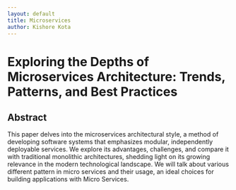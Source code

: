 ```yaml
---
layout: default
title: Microservices
author: Kishore Kota
---
```


# Exploring the Depths of Microservices Architecture: Trends, Patterns, and Best Practices

## Abstract
This paper delves into the microservices architectural style, a method of developing software systems that emphasizes modular, independently deployable services. We explore its advantages, challenges, and compare it with traditional monolithic architectures, shedding light on its growing relevance in the modern technological landscape. We will talk about various different pattern in micro services and their usage, an ideal choices for building applications with Micro Services.
